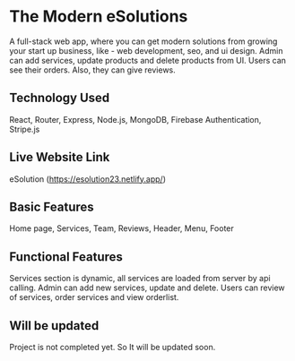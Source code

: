 # The Modern eSolutions

A full-stack web app, where you can get modern solutions from growing your start up business,
like - web development, seo, and ui design. Admin can add services, update products and delete
products from UI. Users can see their orders. Also, they can give reviews.

## Technology Used

React, Router, Express, Node.js, MongoDB, Firebase Authentication, Stripe.js


## Live Website Link 

eSolution (https://esolution23.netlify.app/)


## Basic Features

Home page, Services, Team, Reviews, Header, Menu, Footer

## Functional Features

Services section is dynamic, all services are loaded from server by api calling.
Admin can add new services, update and delete.
Users can review of services, order services and view orderlist.

## Will be updated

Project is not completed yet. So It will be updated soon.
